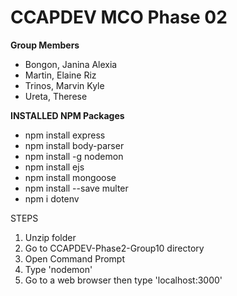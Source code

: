# CCAPDEV MCO Phase 02
**Group Members**
- Bongon, Janina Alexia
- Martin, Elaine Riz
- Trinos, Marvin Kyle
- Ureta, Therese

**INSTALLED NPM Packages**
- npm install express
- npm install body-parser
- npm install -g nodemon
- npm install ejs
- npm install mongoose
- npm install --save multer
- npm i dotenv

STEPS
1) Unzip folder
2) Go to CCAPDEV-Phase2-Group10 directory
3) Open Command Prompt
4) Type 'nodemon'
5) Go to a web browser then type 'localhost:3000'
